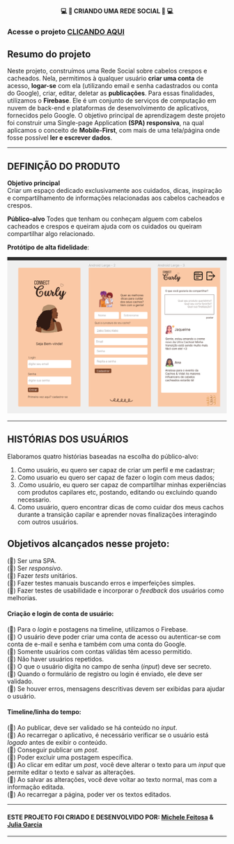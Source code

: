 #### <div align="center"> 💻 📱 CRIANDO UMA REDE SOCIAL 📱 💻 </div>

### Acesse o projeto [CLICANDO AQUI]() 

## Resumo do projeto

Neste projeto, construímos uma Rede Social sobre cabelos crespos e cacheados. Nela, permitimos à qualquer usuário **criar uma conta** de acesso, **logar-se** com ela (utilizando email e senha cadastrados ou conta do Google), criar, editar, deletar as **publicações**. Para essas finalidades, utilizamos o **Firebase**. Ele é um conjunto de serviços de computação em nuvem de back-end e plataformas de desenvolvimento de aplicativos, fornecidos pelo Google. O objetivo principal de aprendizagem deste projeto foi construir uma Single-page Application **(SPA) responsiva**, na qual aplicamos o conceito de **Mobile-First**, com mais de uma tela/página onde fosse possível **ler e escrever dados**. 
  
***

## DEFINIÇÃO DO PRODUTO

 **Objetivo principal**  
Criar um espaço dedicado exclusivamente aos cuidados, dicas, inspiração e compartilhamento de informações relacionadas aos cabelos cacheados e crespos.

**Público-alvo**
Todes que tenham ou conheçam alguem com cabelos cacheados e crespos e queiram ajuda com os cuidados ou queiram compartilhar algo relacionado. 

**Protótipo de alta fidelidade**: 
<div align="center"> <img src="src\imagens\prototipo-figma.png"> </div> 

***
## HISTÓRIAS DOS USUÁRIOS

Elaboramos quatro histórias baseadas na escolha do público-alvo:

1. Como usuário, eu quero ser capaz de criar um perfil e me cadastrar;
2. Como usuario eu quero ser capaz de fazer o login com meus dados;
3. .Como usuário, eu quero ser capaz de compartilhar minhas experiências com produtos capilares etc, postando, editando ou excluindo quando necessario.
4. Como usuário, quero encontrar dicas de como cuidar dos meus cachos durante a transição capilar e aprender novas finalizações interagindo com outros usuários.


## Objetivos alcançados nesse projeto:  

(🔶) Ser uma SPA.   
(🔶) Ser _responsivo_.  
(🔶) Fazer _tests_ unitários.  
(🔶) Fazer testes manuais buscando erros e imperfeições simples.  
(🔶) Fazer testes de usabilidade e incorporar o _feedback_ dos usuários como
melhorias.  

#### Criação e login de conta de usuário: 

  
(🔶) Para o _login_ e postagens na timeline, utilizamos o Firebase.  
(🔶) O usuário deve poder criar uma conta de acesso ou autenticar-se com conta de
    e-mail e senha e também com uma conta do Google.  
(🔶) Somente usuários com contas válidas têm acesso permitido.  
(🔶) Não haver usuários repetidos.  
(🔶) O que o usuário digita no campo de senha (_input_) deve ser secreto.  
(🔶) Quando o formulário de registro ou login é enviado, ele deve ser validado.  
(🔶) Se houver erros, mensagens descritivas devem ser exibidas para ajudar o
    usuário.  

#### Timeline/linha do tempo:


(🔶) Ao publicar, deve ser validado se há conteúdo no _input_.  
(🔶) Ao recarregar o aplicativo, é necessário verificar se o usuário está
    _logado_ antes de exibir o conteúdo.  
(🔶) Conseguir publicar um _post_.  
(🔶) Poder excluir uma postagem específica.  
(🔶) Ao clicar em editar um _post_, você deve alterar o texto para um _input_ que
    permite editar o texto e salvar as alterações.    
(🔶) Ao salvar as alterações, você deve voltar ao texto normal, mas com a
    informação editada.  
(🔶) Ao recarregar a página, poder ver os textos editados.

***

####  ESTE PROJETO FOI CRIADO E DESENVOLVIDO POR: [Michele Feitosa](https://github.com/MicheleFeitosa) & [Julia Garcia](https://github.com/JuAicrag/JuAicrag) 

***